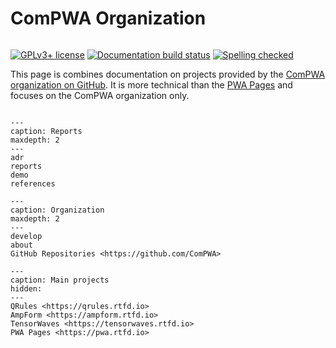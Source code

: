 # ComPWA Organization

```{title} Welcome

```

[![GPLv3+ license](https://img.shields.io/badge/License-GPLv3+-blue.svg)](https://www.gnu.org/licenses/gpl-3.0-standalone.html)
[![Documentation build status](https://readthedocs.org/projects/pwa/badge/?version=latest)](https://pwa.readthedocs.io)
[![Spelling checked](https://img.shields.io/badge/cspell-checked-brightgreen.svg)](https://github.com/streetsidesoftware/cspell/tree/master/packages/cspell)

This page is combines documentation on projects provided by the
[ComPWA organization on GitHub](https://github.com/ComPWA). It is more
technical than the [PWA Pages](https://pwa.rtfd.io) and focuses on the ComPWA
organization only.

```{rubric} Table of contents

```

```{toctree}
---
caption: Reports
maxdepth: 2
---
adr
reports
demo
references
```

```{toctree}
---
caption: Organization
maxdepth: 2
---
develop
about
GitHub Repositories <https://github.com/ComPWA>
```

```{toctree}
---
caption: Main projects
hidden:
---
QRules <https://qrules.rtfd.io>
AmpForm <https://ampform.rtfd.io>
TensorWaves <https://tensorwaves.rtfd.io>
PWA Pages <https://pwa.rtfd.io>
```
